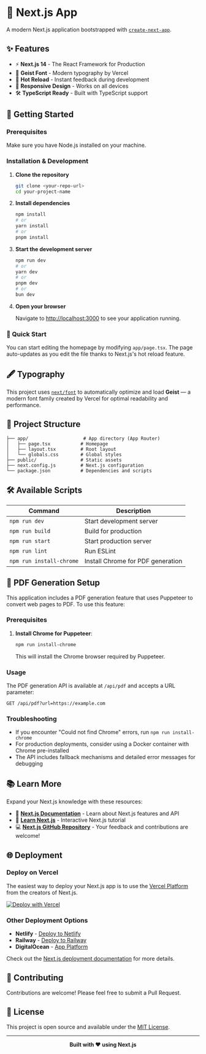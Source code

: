 # 🚀 Next.js App

A modern Next.js application bootstrapped with [`create-next-app`](https://github.com/vercel/next.js/tree/canary/packages/create-next-app).

## ✨ Features

- ⚡ **Next.js 14** - The React Framework for Production
- 🎨 **Geist Font** - Modern typography by Vercel
- 🔄 **Hot Reload** - Instant feedback during development
- 📱 **Responsive Design** - Works on all devices
- 🛠️ **TypeScript Ready** - Built with TypeScript support

## 🚀 Getting Started

### Prerequisites

Make sure you have Node.js installed on your machine.

### Installation & Development

1. **Clone the repository**
   ```bash
   git clone <your-repo-url>
   cd your-project-name
   ```

2. **Install dependencies**
   ```bash
   npm install
   # or
   yarn install
   # or
   pnpm install
   ```

3. **Start the development server**
   ```bash
   npm run dev
   # or
   yarn dev
   # or
   pnpm dev
   # or
   bun dev
   ```

4. **Open your browser**
   
   Navigate to [http://localhost:3000](http://localhost:3000) to see your application running.

### 🎯 Quick Start

You can start editing the homepage by modifying `app/page.tsx`. The page auto-updates as you edit the file thanks to Next.js's hot reload feature.

## 🖋️ Typography

This project uses [`next/font`](https://nextjs.org/docs/basic-features/font-optimization) to automatically optimize and load **Geist** — a modern font family created by Vercel for optimal readability and performance.

## 📁 Project Structure

```
├── app/                    # App directory (App Router)
│   ├── page.tsx           # Homepage
│   ├── layout.tsx         # Root layout
│   └── globals.css        # Global styles
├── public/                # Static assets
├── next.config.js         # Next.js configuration
└── package.json           # Dependencies and scripts
```

## 🛠️ Available Scripts

| Command | Description |
|---------|-------------|
| `npm run dev` | Start development server |
| `npm run build` | Build for production |
| `npm run start` | Start production server |
| `npm run lint` | Run ESLint |
| `npm run install-chrome` | Install Chrome for PDF generation |

## 📄 PDF Generation Setup

This application includes a PDF generation feature that uses Puppeteer to convert web pages to PDF. To use this feature:

### Prerequisites
1. **Install Chrome for Puppeteer**:
   ```bash
   npm run install-chrome
   ```
   
   This will install the Chrome browser required by Puppeteer.

### Usage
The PDF generation API is available at `/api/pdf` and accepts a URL parameter:
```
GET /api/pdf?url=https://example.com
```

### Troubleshooting
- If you encounter "Could not find Chrome" errors, run `npm run install-chrome`
- For production deployments, consider using a Docker container with Chrome pre-installed
- The API includes fallback mechanisms and detailed error messages for debugging

## 📚 Learn More

Expand your Next.js knowledge with these resources:

- 📘 [**Next.js Documentation**](https://nextjs.org/docs) - Learn about Next.js features and API
- 🧠 [**Learn Next.js**](https://nextjs.org/learn) - Interactive Next.js tutorial
- 💻 [**Next.js GitHub Repository**](https://github.com/vercel/next.js/) - Your feedback and contributions are welcome!

## 🌐 Deployment

### Deploy on Vercel

The easiest way to deploy your Next.js app is to use the [Vercel Platform](https://vercel.com/new?utm_medium=default-template&filter=next.js&utm_source=create-next-app&utm_campaign=create-next-app-readme) from the creators of Next.js.

[![Deploy with Vercel](https://vercel.com/button)](https://vercel.com/new?utm_medium=default-template&filter=next.js&utm_source=create-next-app&utm_campaign=create-next-app-readme)

### Other Deployment Options

- **Netlify** - [Deploy to Netlify](https://docs.netlify.com/integrations/frameworks/next-js/)
- **Railway** - [Deploy to Railway](https://railway.app)
- **DigitalOcean** - [App Platform](https://www.digitalocean.com/products/app-platform/)

Check out the [Next.js deployment documentation](https://nextjs.org/docs/deployment) for more details.

## 🤝 Contributing

Contributions are welcome! Please feel free to submit a Pull Request.

## 📄 License

This project is open source and available under the [MIT License](LICENSE).

---

<div align="center">
  <strong>Built with ❤️ using Next.js</strong>
</div>
